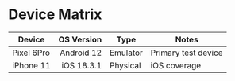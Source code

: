# Device Matrix

| Device            | OS Version | Type      | Notes                  |
|-------------------|-----------:|-----------|-------------------------|
| Pixel 6Pro           | Android 12 | Emulator  | Primary test device     |
| iPhone 11         | iOS 18.3.1     | Physical  | iOS coverage            |
